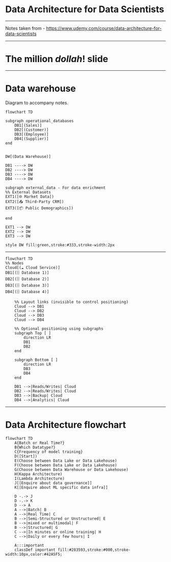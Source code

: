 # Data Architecture for Data Scientists

---

Notes taken from - https://www.udemy.com/course/data-architecture-for-data-scientists

---
# The million $dollah!$ slide

[//]: # (# &#40;TODO&#41; Write diagram in mermaid)

---

# Data warehouse
Diagram to accompany notes.

```mermaid
flowchart TD

subgraph operational_databases
    DB1[(Sales)]
    DB2[(Customer)]
    DB3[(Employee)]
    DB4[(Supplier)]    
end


DW[(Data Warehouse)]

DB1 ----> DW
DB2 ----> DW
DB3 ----> DW
DB4 ----> DW

subgraph external_data - For data enrichment
%% External Datasets
EXT1([🌐 Market Data])
EXT2([📤 Third-Party CRM])
EXT3([📦 Public Demographics])

end

EXT1 --> DW
EXT2 --> DW
EXT3 --> DW

style DW fill:green,stroke:#333,stroke-width:2px

```

---
[//]: # (keep this diagram incase i need to make mermaid look "good")
```mermaid
flowchart TD
%% Nodes
Cloud[(☁️ Cloud Service)]
DB1[(🗄️ Database 1)]
DB2[(🗄️ Database 2)]
DB3[(🗄️ Database 3)]
DB4[(🗄️ Database 4)]

    %% Layout links (invisible to control positioning)
    Cloud --> DB1
    Cloud --> DB2
    Cloud --> DB3
    Cloud --> DB4

    %% Optional positioning using subgraphs
    subgraph Top [ ]
        direction LR
        DB1
        DB2
    end

    subgraph Bottom [ ]
        direction LR
        DB3
        DB4
    end

    DB1 -->|Reads/Writes| Cloud
    DB2 -->|Reads/Writes| Cloud
    DB3 -->|Backup| Cloud
    DB4 -->|Analytics| Cloud
```

---

# Data Architecture flowchart

```mermaid
flowchart TD
    A{Batch or Real Time?}
    B{Which Datatype?}
    C{Frequency of model training}
    D([Start])
    E(Choose between Data Lake or Data Lakehouse)
    F(Choose between Data Lake or Data Lakehouse)
    G(Choose between Data Warehouse or Data Lakehouse)
    H(Kappa Architecture)
    I(Lambda Architecture)
    J[[Enquire about data governance]]
    K[[Enquire about ML specific data infra]]

    D -.-> J
    D -.-> K
    D --> A
    A -->|Batch| B
    A -->|Real Time| C
    B -->|Semi-Structured or Unstructured| E
    B -->|mixed or multimodal| F
    B -->|Structured| G
    C -->|In minutes or online training| H
    C -->|Daily or every few hours| I

    A:::important
    classDef important fill:#283593,stroke:#000,stroke-width:10px,color:#42A5F5;

```